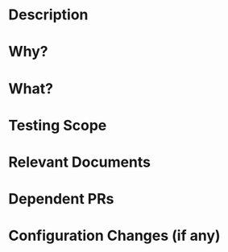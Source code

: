 # Description
<!-- Provide a brief overview of the changes introduced by this PR. Reference the related issue if applicable. Add any necessary context about the changes and mention any dependencies this PR relies on. (Required) -->

# Why?
<!-- Explain the rationale behind these changes. Why are they necessary or beneficial? This section helps reviewers understand the motivation driving the PR. (Required) -->

# What?
<!-- Outline the specific changes or tasks that are being addressed in this pull request. This could include code changes, documentation updates, bug fixes, feature enhancements, etc. (Required) -->

# Testing Scope
<!-- Describe the scope of testing that has been conducted or needs to be conducted for this PR. Outline the testing strategies, scenarios, and environments to be covered or have been covered. This section ensures that the changes are thoroughly tested before merging. (Required) -->

# Relevant Documents
<!-- If there are any relevant documents, resources, or references that are important for understanding and reviewing this PR, list them here. -->

# Dependent PRs
<!-- If this PR depends on other PRs to be merged first, list those PRs here. This helps in managing the order in which PRs should be merged. -->

# Configuration Changes (if any)
<!-- If this PR involves any changes to configurations, settings, or environment variables, mention them here. Configuration changes can have a significant impact and need to be clearly documented. -->

<!-- Feel free to omit any of the sections if they're not necessary -->
